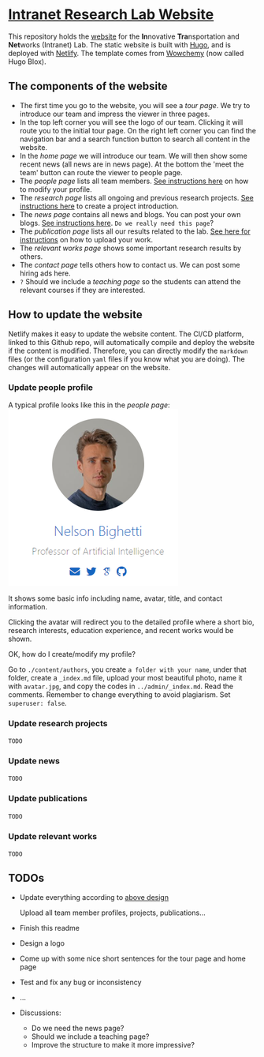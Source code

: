 # [Intranet Research Lab Website](https://intranetlab.netlify.app/)

This repository holds the [website](https://intranetlab.netlify.app/) for the **In**novative **Tra**nsportation and **Net**works (Intranet) Lab. The static website is built with [Hugo](https://github.com/gohugoio/hugo), and is deployed with [Netlify](https://www.netlify.com/). The template comes from [Wowchemy](https://hugoblox.com/) (now called Hugo Blox). 

## The components of the website
- The first time you go to the website, you will see a *tour page*. We try to introduce our team and impress the viewer in three pages. 
- In the top left corner you will see the logo of our team. Clicking it will route you to the initial tour page. On the right left corner you can find the navigation bar and a search function button to search all content in the website.
- In the *home page* we will introduce our team. We will then show some recent news (all news are in news page). At the bottom the 'meet the team' button can route the viewer to people page. 
- The *people page* lists all team members. [See instructions here](#update-people-profile) on how to modify your profile.
- The *research page* lists all ongoing and previous research projects. [See instructions here](#update-research-projects) to create a project introduction.
- The *news page* contains all news and blogs. You can post your own blogs. [See instructions here](#update-news). `Do we really need this page`?
- The *publication page* lists all our results related to the lab. [See here for instructions](#update-publications) on how to upload your work.
- The *relevant works page* shows some important research results by others. 
- The *contact page* tells others how to contact us. We can post some hiring ads here.
- `?` Should we include a *teaching page* so the students can attend the relevant courses if they are interested. 

## How to update the website
Netlify makes it easy to update the website content. The CI/CD platform, linked to this Github repo, will automatically compile and deploy the website if the content is modified. Therefore, you can directly modify the `markdown` files (or the configuration `yaml` files if you know what you are doing). The changes will automatically appear on the website.

### Update people profile

A typical profile looks like this in the *people page*:
![profile](./images/profile.png)

It shows some basic info including name, avatar, title, and contact information.

Clicking the avatar will redirect you to the detailed profile where a short bio, research interests, education experience, and recent works would be shown.

OK, how do I create/modify my profile?

Go to `./content/authors`, you create `a folder with your name`, under that folder, create a `_index.md` file, upload your most beautiful photo, name it with `avatar.jpg`, and copy the codes in `../admin/_index.md`. Read the comments. Remember to change everything to avoid plagiarism. Set `superuser: false`.

### Update research projects

`TODO`

### Update news

`TODO`

### Update publications

`TODO`

### Update relevant works

`TODO`

## TODOs
-  Update everything according to [above design](#the-components-of-the-website)

    Upload all team member profiles, projects, publications...

- Finish this readme
- Design a logo
- Come up with some nice short sentences for the tour page and home page
- Test and fix any bug or inconsistency
- ...
- Discussions:
  - Do we need the news page?
  - Should we include a teaching page?
  - Improve the structure to make it more impressive?